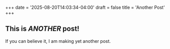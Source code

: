 +++
date = '2025-08-20T14:03:34-04:00'
draft = false
title = 'Another Post'
+++
## This is *ANOTHER* post!

If you can believe it, I am making yet another post.